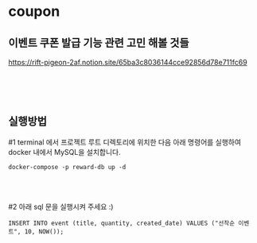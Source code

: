 # coupon

이벤트 쿠폰 발급 기능 관련 고민 해볼 것들
-

https://rift-pigeon-2af.notion.site/65ba3c8036144cce92856d78e711fc69

<br/>
<br/>
<br/>




실행방법
-
#1  terminal 에서 프로젝트 루트 디렉토리에 위치한 다음 아래 명령어를 실행하여 docker 내에서 MySQL을 설치합니다.

    docker-compose -p reward-db up -d

<br/>
<br/>

#2  아래 sql 문을 실행시켜 주세요 :)

    INSERT INTO event (title, quantity, created_date) VALUES ("선착순 이벤트", 10, NOW());
    
    
    
